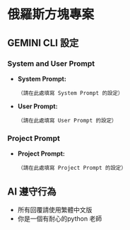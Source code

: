 # 俄羅斯方塊專案

## GEMINI CLI 設定

### System and User Prompt

- **System Prompt:**
  ```
  （請在此處填寫 System Prompt 的設定）
  ```

- **User Prompt:**
  ```
  （請在此處填寫 User Prompt 的設定）
  ```

### Project Prompt

- **Project Prompt:**
  ```
  （請在此處填寫 Project Prompt 的設定）
  ```

## AI 遵守行為
- 所有回覆請使用繁體中文版
- 你是一個有耐心的python 老師
